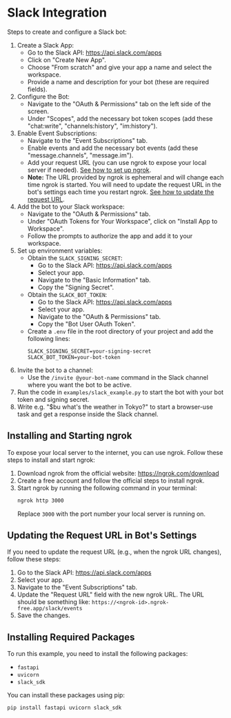 # Slack Integration

Steps to create and configure a Slack bot:

1. Create a Slack App:
    *   Go to the Slack API: https://api.slack.com/apps
    *   Click on "Create New App".
    *   Choose "From scratch" and give your app a name and select the workspace.
    *   Provide a name and description for your bot (these are required fields).
2. Configure the Bot:
    *   Navigate to the "OAuth & Permissions" tab on the left side of the screen.
    *   Under "Scopes", add the necessary bot token scopes (add these "chat:write", "channels:history", "im:history").
3. Enable Event Subscriptions:
    *   Navigate to the "Event Subscriptions" tab.
    *   Enable events and add the necessary bot events (add these "message.channels", "message.im").
    *   Add your request URL (you can use ngrok to expose your local server if needed). [See how to set up ngrok](#installing-and-starting-ngrok).
    *   **Note:** The URL provided by ngrok is ephemeral and will change each time ngrok is started. You will need to update the request URL in the bot's settings each time you restart ngrok. [See how to update the request URL](#updating-the-request-url-in-bots-settings).
4. Add the bot to your Slack workspace:
    *   Navigate to the "OAuth & Permissions" tab.
    *   Under "OAuth Tokens for Your Workspace", click on "Install App to Workspace".
    *   Follow the prompts to authorize the app and add it to your workspace.
5. Set up environment variables:
    *   Obtain the `SLACK_SIGNING_SECRET`:
        *   Go to the Slack API: https://api.slack.com/apps
        *   Select your app.
        *   Navigate to the "Basic Information" tab.
        *   Copy the "Signing Secret".
    *   Obtain the `SLACK_BOT_TOKEN`:
        *   Go to the Slack API: https://api.slack.com/apps
        *   Select your app.
        *   Navigate to the "OAuth & Permissions" tab.
        *   Copy the "Bot User OAuth Token".
    *   Create a `.env` file in the root directory of your project and add the following lines:
        ```env
        SLACK_SIGNING_SECRET=your-signing-secret
        SLACK_BOT_TOKEN=your-bot-token
        ```
6. Invite the bot to a channel:
    *   Use the `/invite @your-bot-name` command in the Slack channel where you want the bot to be active.
7. Run the code in `examples/slack_example.py` to start the bot with your bot token and signing secret.
8. Write e.g. "$bu what's the weather in Tokyo?" to start a browser-use task and get a response inside the Slack channel.

## Installing and Starting ngrok

To expose your local server to the internet, you can use ngrok. Follow these steps to install and start ngrok:

1. Download ngrok from the official website: https://ngrok.com/download
2. Create a free account and follow the official steps to install ngrok.
3. Start ngrok by running the following command in your terminal:
    ```sh
    ngrok http 3000
    ```
    Replace `3000` with the port number your local server is running on.

## Updating the Request URL in Bot's Settings

If you need to update the request URL (e.g., when the ngrok URL changes), follow these steps:

1. Go to the Slack API: https://api.slack.com/apps
2. Select your app.
3. Navigate to the "Event Subscriptions" tab.
4. Update the "Request URL" field with the new ngrok URL. The URL should be something like: `https://<ngrok-id>.ngrok-free.app/slack/events`
5. Save the changes.

## Installing Required Packages

To run this example, you need to install the following packages:

- `fastapi`
- `uvicorn`
- `slack_sdk`

You can install these packages using pip:

```sh
pip install fastapi uvicorn slack_sdk
